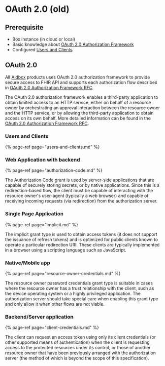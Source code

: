 # OAuth 2.0 \(old\)

## Prerequisite

* Box instance \(in cloud or local\)
* Basic knowledge about [OAuth 2.0 Authorization Framework](https://oauth.net/2/)
* Configured [Users and Clients](users-and-clients.md)

## OAuth 2.0

All [Aidbox](https://www.health-samurai.io/aidbox) products uses OAuth 2.0 authorization framework to provide secure access to FHIR API and supports each authorization flow described in [OAuth 2.0 Authorization Framework RFC](https://tools.ietf.org/html/rfc6749).  
  
The OAuth 2.0 authorization framework enables a third-party application to obtain limited access to an HTTP service, either on behalf of a resource owner by orchestrating an approval interaction between the resource owner and the HTTP service, or by allowing the third-party application to obtain access on its own behalf. More detailed information can be found in the [OAuth 2.0 Authorization Framework RFC](https://tools.ietf.org/html/rfc6749).

### Users and Clients

{% page-ref page="users-and-clients.md" %}

### Web Application with backend

{% page-ref page="authorization-code.md" %}

The Authorization Code grant is used by server-side applications that are capable of securely storing secrets, or by native applications. Since this is a redirection-based flow, the client must be capable of interacting with the resource owner's user-agent \(typically a web browser\) and capable of receiving incoming requests \(via redirection\) from the authorization server.

### Single Page Application

{% page-ref page="implicit.md" %}

The implicit grant type is used to obtain access tokens \(it does not support the issuance of refresh tokens\) and is optimized for public clients known to operate a particular redirection URI. These clients are typically implemented in a browser using a scripting language such as JavaScript.

### Native/Mobile app

{% page-ref page="resource-owner-credentials.md" %}

The resource owner password credentials grant type is suitable in cases where the resource owner has a trust relationship with the client, such as the device operating system or a highly privileged application. The authorization server should take special care when enabling this grant type and only allow it when other flows are not viable.

### Backend/Server application

{% page-ref page="client-credentials.md" %}

The client can request an access token using only its client credentials \(or other supported means of authentication\) when the client is requesting access to the protected resources under its control, or those of another resource owner that have been previously arranged with the authorization server \(the method of which is beyond the scope of this specification\).

 


